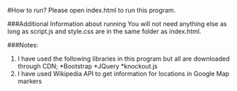 #How to run?
Please open index.html to run this program.

###Additional Information about running
You will not need anything else as long as script.js and style.css are in the same folder as index.html.

###Notes:
1. I have used the following libraries in this program but all are downloaded through CDN;
  *Bootstrap
  *JQuery
  *knockout.js
2. I have used Wikipedia API to get information for locations in Google Map markers